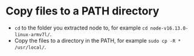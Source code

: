 # Copy files to a PATH directory

- ``` cd ``` to the folder you extracted node to, for example ``` cd node-v16.13.0-linux-armv7l/ ```.
- Copy the files to a directory in the PATH, for example ``` sudo cp -R * /usr/local/ ```.